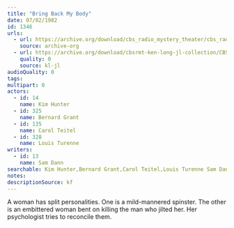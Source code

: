 ```yaml
---
title: "Bring Back My Body"
date: 07/02/1982
id: 1346
urls: 
  - url: https://archive.org/download/cbs_radio_mystery_theater/cbs_radio_mystery_theater-1301-1350.zip/cbs_radio_mystery_theater-1301-1350%2Fcbsrmt_1346_bring_back_my_body.mp3
    source: archive-org
  - url: https://archive.org/download/cbsrmt-ken-long-jl-collection/CBSRMT - 820702 1346 Bring Back My Body_jl.mp3
    quality: 0
    source: kl-jl
audioQuality: 0
tags: 
multipart: 0
actors:  
  - id: 14
    name: Kim Hunter  
  - id: 325
    name: Bernard Grant  
  - id: 135
    name: Carol Teitel  
  - id: 328
    name: Louis Turenne
writers:  
  - id: 13
    name: Sam Dann
searchable: Kim Hunter,Bernard Grant,Carol Teitel,Louis Turenne Sam Dann
notes: 
descriptionSource: kf
---
```

A woman has split personalities. One is a mild-mannered spinster. The other is an embittered woman bent on killing the man who jilted her. Her psychologist tries to reconcile them.